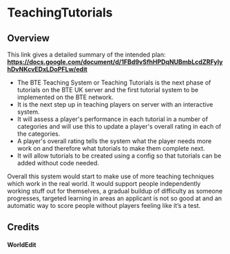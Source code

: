 # TeachingTutorials
## Overview
This link gives a detailed summary of the intended plan:
**https://docs.google.com/document/d/1FBd9vSfhHPDqNUBmbLcdZRFyIyhDvNKcvEDxLDoPFLw/edit**
* The BTE Teaching System or Teaching Tutorials is the next phase of tutorials on the BTE UK server and the first tutorial system to be implemented on the BTE network.
* It is the next step up in teaching players on server with an interactive system.
* It will assess a player's performance in each tutorial in a number of categories and will use this to update a player's overall rating in each of the categories.
* A player's overall rating tells the system what the player needs more work on and therefore what tutorials to make them complete next.
* It will allow tutorials to be created using a config so that tutorials can be added without code needed.

Overall this system would start to make use of more teaching techniques which work in the real world. It would support people independently working stuff out for themselves, a gradual buildup of difficulty as someone progresses, targeted learning in areas an applicant is not so good at and an automatic way to score people without players feeling like it’s a test.

## Credits
#### WorldEdit